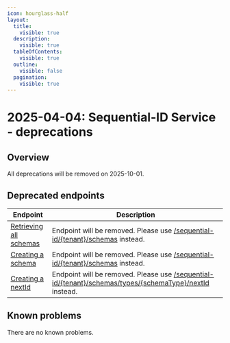 ```yaml
---
icon: hourglass-half
layout:
  title:
    visible: true
  description:
    visible: true
  tableOfContents:
    visible: true
  outline:
    visible: false
  pagination:
    visible: true
---
```

# 2025-04-04: Sequential-ID Service - deprecations

## Overview

All deprecations will be removed on 2025-10-01.

## Deprecated endpoints

| Endpoint                                                                                        | Description                                                                                                                                                                               |
|-------------------------------------------------------------------------------------------------|-------------------------------------------------------------------------------------------------------------------------------------------------------------------------------------------|
| [Retrieving all schemas](https://developer.emporix.io/documentation-portal/api-references/api-guides-and-references/api-references/utilities/sequential-id/api-reference/sequential-ids-management#get-sequential-id-sequenceschemas)  | Endpoint will be removed. Please use [/sequential-id/{tenant}/schemas](https://developer.emporix.io/documentation-portal/api-references/api-guides-and-references/api-references/utilities/sequential-id/api-reference/sequential-ids-management#get-sequential-id-tenant-schemas) instead.                              |
| [Creating a schema](https://developer.emporix.io/documentation-portal/api-references/api-guides-and-references/api-references/utilities/sequential-id/api-reference/sequential-ids-management#post-sequential-id-sequenceschemas)         | Endpoint will be removed. Please use [/sequential-id/{tenant}/schemas](https://developer.emporix.io/documentation-portal/api-references/api-guides-and-references/api-references/utilities/sequential-id/api-reference/sequential-ids-management#post-sequential-id-tenant-schemas) instead.                                |
| [Creating a nextId](https://developer.emporix.io/documentation-portal/api-references/api-guides-and-references/api-references/utilities/sequential-id/api-reference/sequential-ids-management#post-sequential-id-sequenceschemas-sequenceschema-nextids)         | Endpoint will be removed. Please use [/sequential-id/{tenant}/schemas/types/{schemaType}/nextId](https://developer.emporix.io/documentation-portal/api-references/api-guides-and-references/api-references/utilities/sequential-id/api-reference/sequential-ids-management#post-sequential-id-tenant-schemas-types-schematype-nextid) instead. |

## Known problems

There are no known problems.